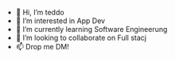- 👋 Hi, I’m teddo
- 👀 I’m interested in App Dev
- 🌱 I’m currently learning Software Engineerung
- 💞️ I’m looking to collaborate on Full stacj
- 📫 Drop me DM!

<!---
tluan95/tluan95 is a ✨ special ✨ repository because its `README.md` (this file) appears on your GitHub profile.
You can click the Preview link to take a look at your changes.
--->
